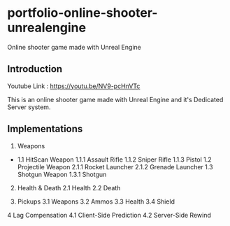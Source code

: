 # portfolio-online-shooter-unrealengine
Online shooter game made with Unreal Engine


## Introduction
Youtube Link : https://youtu.be/NV9-pcHnVTc


This is an online shooter game made with Unreal Engine and it's Dedicated Server system.


## Implementations
1. Weapons
- 1.1 HitScan Weapon 
	  1.1.1 Assault Rifle
	  1.1.2 Sniper Rifle
	  1.1.3 Pistol
  1.2 Projectile Weapon
	  2.1.1 Rocket Launcher
	  2.1.2 Grenade Launcher
  1.3 Shotgun Weapon 
	  1.3.1 Shotgun

2. Health & Death
  2.1 Health
  2.2 Death

3. Pickups
  3.1 Weapons
  3.2 Ammos
  3.3 Health
  3.4 Shield

4 Lag Compensation
  4.1 Client-Side Prediction
  4.2 Server-Side Rewind
